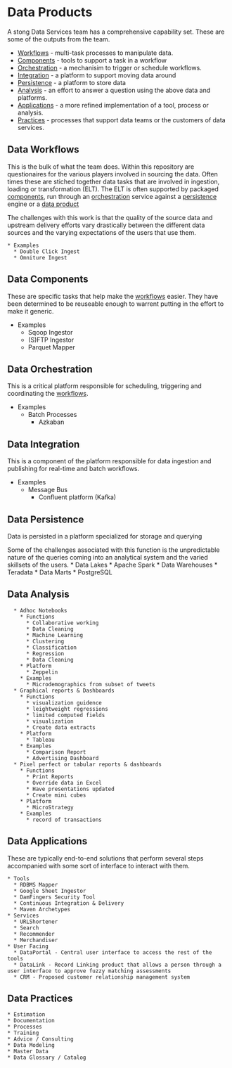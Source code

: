 # Data Products

A stong Data Services team has a comprehensive capability set.   These are some of the outputs from the team.

  * [Workflows](#data-workflows) - multi-task processes to manipulate data.
  * [Components](#data-components) - tools to support a task in a workflow
  * [Orchestration](#data-orchestration) - a mechanisim to trigger or schedule workflows.
  * [Integration](#data-integration) - a platform to support moving data around
  * [Persistence](#data-persistence) - a platform to store data
  * [Analysis](#data-analysis) - an effort to answer a question using the above data and platforms.
  * [Applications](#data-applications) - a more refined implementation of a tool, process or analysis.
  * [Practices](#data-practices) - processes that support data teams or the customers of data services.

##  Data Workflows
This is the bulk of what the team does.  Within this repository are questionaires for the various players involved in sourcing the data.   Often times these are stiched together data tasks that are involved in ingestion, loading or transformation (ELT).   The ELT is often supported by packaged [components](#data-components), run through an [orchestration](#data-orchestration) service against a [persistence](#data-persistence) engine or a [data product](#data-product)

The challenges with this work is that the quality of the source data and upstream delivery efforts vary drastically between the different data sources and the varying expectations of the users that use them.

	* Examples
      * Double Click Ingest
      * Omniture Ingest

##  Data Components
These are specific tasks that help make the [workflows](#data-workflows) easier.  They have been determined to be reuseable enough to warrent putting in the effort to make it generic.

  * Examples
    * Sqoop Ingestor
    * (S)FTP Ingestor
    * Parquet Mapper

##  Data Orchestration
This is a critical platform responsible for scheduling, triggering and coordinating the [workflows](#data-workflows).

  * Examples
	  * Batch Processes
	    * Azkaban

##  Data Integration
This is a component of the platform responsible for data ingestion and publishing for real-time and batch workflows.

  * Examples
	  * Message Bus
	    * Confluent platform (Kafka)

##  Data Persistence
Data is persisted in a platform specialized for storage and querying

Some of the challenges associated with this function is the unpredictable nature of the queries coming into an analytical system and the varied skillsets of the users.
      * Data Lakes
        * Apache Spark
      * Data Warehouses
        * Teradata
      * Data Marts
        * PostgreSQL

##  Data Analysis

	  * Adhoc Notebooks
	    * Functions
	      * Collaborative working
	      * Data Cleaning
	      * Machine Learning
	      * Clustering
	      * Classification
	      * Regression
	      * Data Cleaning
	    * Platform
	      * Zeppelin
	    * Examples
		  * Microdemographics from subset of tweets
	  * Graphical reports & Dashboards
	    * Functions
	      * visualization guidence
	      * leightweight regressions
	      * limited computed fields
	      * visualization
		  * Create data extracts
	    * Platform
	      * Tableau
	    * Examples
		  * Comparison Report
		  * Advertising Dashboard
	  * Pixel perfect or tabular reports & dashboards
	    * Functions
		  * Print Reports
		  * Override data in Excel
		  * Have presentations updated
		  * Create mini cubes
	    * Platform
		  * MicroStrategy
	    * Examples
		  * record of transactions

##  Data Applications
These are typically end-to-end solutions that perform several steps accompanied with some sort of interface to interact with them.

    * Tools
	  * RDBMS Mapper
	  * Google Sheet Ingestor
	  * DamFingers Security Tool
	  * Continuous Integration & Delivery
	  * Maven Archetypes
    * Services
	  * URLShortener
	  * Search
	  * Recommender
	  * Merchandiser
    * User Facing
	  * DataPortal - Central user interface to access the rest of the tools
	  * DataLink - Record Linking product that allows a person through a user interface to approve fuzzy matching assessments
	  * CRM - Proposed customer relationship management system

## Data Practices
    * Estimation
    * Documentation
    * Processes
    * Training
    * Advice / Consulting
    * Data Modeling
    * Master Data
    * Data Glossary / Catalog
